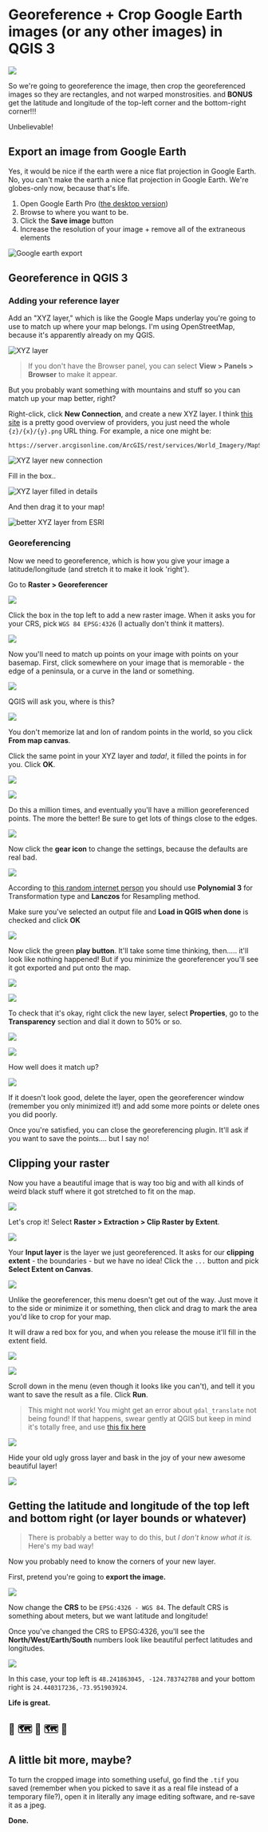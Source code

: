 # Georeference + Crop Google Earth images (or any other images) in QGIS 3

![](images/output.jpg)

So we're going to georeference the image, then crop the georeferenced images so they are rectangles, and not warped monstrosities. and **BONUS** get the latitude and longitude of the top-left corner and the bottom-right corner!!! 

Unbelievable!

## Export an image from Google Earth

Yes, it would be nice if the earth were a nice flat projection in Google Earth. No, you can't make the earth a nice flat projection in Google Earth. We're globes-only now, because that's life.

1. Open Google Earth Pro ([the desktop version](https://www.google.com/earth/versions/#earth-pro))
2. Browse to where you want to be.
3. Click the **Save image** button
4. Increase the resolution of your image + remove all of the extraneous elements

![Google earth export](images/00-google-earth.png)

## Georeference in QGIS 3

### Adding your reference layer

Add an "XYZ layer," which is like the Google Maps underlay you're going to use to match up where your map belongs. I'm using OpenStreetMap, because it's apparently already on my QGIS.

![XYZ layer](images/01-xyz.png)

> If you don't have the Browser panel, you can select **View > Panels > Browser** to make it appear.

But you probably want something with mountains and stuff so you can match up your map better, right?

Right-click, click **New Connection**, and create a new XYZ layer. I think [this site](https://leaflet-extras.github.io/leaflet-providers/preview/) is a pretty good overview of providers, you just need the whole `{z}/{x}/{y}.png` URL thing. For example, a nice one might be:

```
https://server.arcgisonline.com/ArcGIS/rest/services/World_Imagery/MapServer/tile/{z}/{y}/{x}
```

![XYZ layer new connection](images/01-xyz-new-connection.png)

Fill in the box..

![XYZ layer filled in details](images/01-xyz-filled.png)

And then drag it to your map!

![better XYZ layer from ESRI](images/01-xyz-better.png)

### Georeferencing

Now we need to georeference, which is how you give your image a latitude/longitude (and stretch it to make it look 'right').

Go to **Raster > Georeferencer**

![](images/02-georef.png)

Click the box in the top left to add a new raster image. When it asks you for your CRS, pick `WGS 84 EPSG:4326` (I actually don't think it matters).

![](images/02-add-raster.png)

Now you'll need to match up points on your image with points on your basemap. First, click somewhere on your image that is memorable - the edge of a peninsula, or a curve in the land or something.

![](images/02-click-1.png)

QGIS will ask you, where is this?

![](images/02-map-coords.png)

You don't memorize lat and lon of random points in the world, so you click **From map canvas**.

Click the same point in your XYZ layer and _tada!_, it filled the points in for you. Click **OK**.

![](images/02-click-2.png)

![](images/02-post-click.png)

Do this a million times, and eventually you'll have a million georeferenced points. The more the better! Be sure to get lots of things close to the edges.

![](images/02-lots-of-points.png)

Now click the **gear icon** to change the settings, because the defaults are real bad.

![](images/02-gear.png)

According to [this random internet person](https://ieqgis.wordpress.com/2014/05/22/how-to-georeference-a-map-in-qgis/) you should use **Polynomial 3** for Transformation type and **Lanczos** for Resampling method.

Make sure you've selected an output file and **Load in QGIS when done** is checked and click **OK**

![](images/02-settings.png)

Now click the green **play button**. It'll take some time thinking, then..... it'll look like nothing happened! But if you minimize the georeferencer you'll see it got exported and put onto the map.

![](images/02-play.png)

![](images/02-played.png)

To check that it's okay, right click the new layer, select **Properties**, go to the **Transparency** section and dial it down to 50% or so.

![](images/02-properties.png)

![](images/02-transparency.png)

How well does it match up?

![](images/02-matched.png)

If it doesn't look good, delete the layer, open the georeferencer window (remember you only minimized it!) and add some more points or delete ones you did poorly.

Once you're satisfied, you can close the georeferencing plugin. It'll ask if you want to save the points.... but I say no!

## Clipping your raster

Now you have a beautiful image that is way too big and with all kinds of weird black stuff where it got stretched to fit on the map.

![](images/03-black-stuff.png)

Let's crop it! Select **Raster > Extraction > Clip Raster by Extent**.

![](images/03-clip-menu.png)

Your **Input layer** is the layer we just georeferenced. It asks for our **clipping extent** - the boundaries - but we have no idea! Click the `...` button and pick **Select Extent on Canvas**.

![](images/03-extent-on-canvas.png)

Unlike the georeferencer, this menu doesn't get out of the way. Just move it to the side or minimize it or something, then click and drag to mark the area you'd like to crop for your map.

It will draw a red box for you, and when you release the mouse it'll fill in the extent field.

![](images/03-click-drag.png)

![](images/03-extent-menu.png)

Scroll down in the menu (even though it looks like you can't), and tell it you want to save the result as a file. Click **Run**.

> This might not work! You might get an error about `gdal_translate` not being found! If that happens, swear gently at QGIS but keep in mind it's totally free, and use [this fix here](https://gis.stackexchange.com/a/277398)

![](images/03-scroll-file.png)

Hide your old ugly gross layer and bask in the joy of your new awesome beautiful layer!

![](images/03-beautiful-layer.png)

## Getting the latitude and longitude of the top left and bottom right (or layer bounds or whatever)

> There is probably a better way to do this, but *I don't know what it is.* Here's my bad way!

Now you probably need to know the corners of your new layer.

First, pretend you're going to **export the image.**

![](images/04-export.png)

Now change the **CRS** to be `EPSG:4326 - WGS 84`. The default CRS is something about meters, but we want latitude and longitude!

Once you've changed the CRS to EPSG:4326, you'll see the **North/West/Earth/South** numbers look like beautiful perfect latitudes and longitudes.

![](images/04-export-menu.png)

In this case, your top left is `48.241863045, -124.783742788` and your bottom right is `24.440317236,-73.951903924`.

**Life is great.**

## 🎉 🗺 🎉 🗺 🎉

## A little bit more, maybe?

To turn the cropped image into something useful, go find the `.tif` you saved (remember when you picked to save it as a real file instead of a temporary file?), open it in literally any image editing software, and re-save it as a jpeg.

**Done.**